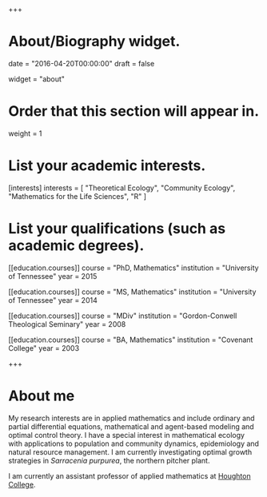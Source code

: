 +++
# About/Biography widget.

date = "2016-04-20T00:00:00"
draft = false

widget = "about"

# Order that this section will appear in.
weight = 1

# List your academic interests.
[interests]
  interests = [
    "Theoretical Ecology",
    "Community Ecology",
    "Mathematics for the Life Sciences",
    "R"
  ]

# List your qualifications (such as academic degrees).
[[education.courses]]
  course = "PhD, Mathematics"
  institution = "University of Tennessee"
  year = 2015

[[education.courses]]
  course = "MS, Mathematics"
  institution = "University of Tennessee"
  year = 2014

[[education.courses]]
  course = "MDiv"
  institution = "Gordon-Conwell Theological Seminary"
  year = 2008

[[education.courses]]
  course = "BA, Mathematics"
  institution = "Covenant College"
  year = 2003
 
+++

# About me

My research interests are in applied mathematics and include ordinary and partial differential equations, mathematical and agent-based modeling and optimal control theory. I have a special interest in mathematical ecology with applications to population and community dynamics, epidemiology and natural resource management. I am currently investigating optimal growth strategies in *Sarracenia purpurea*, the northern pitcher plant.

I am currently an assistant professor of applied mathematics at [Houghton College](http://www.houghton.edu).